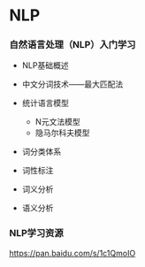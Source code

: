 # NLP
### 自然语言处理（NLP）入门学习
- NLP基础概述
- 中文分词技术——最大匹配法
- 统计语言模型
   
     - N元文法模型
     - 隐马尔科夫模型
     
- 词分类体系
- 词性标注
- 词义分析
- 语义分析

### NLP学习资源
https://pan.baidu.com/s/1c1QmoIO



